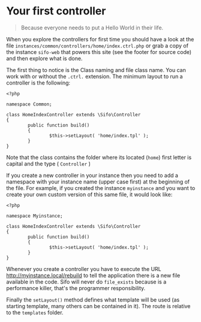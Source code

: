 Your first controller
=====================
> Because everyone needs to put a Hello World in their life.

When you explore the controllers for first time you should have a look at the file `instances/common/controllers/home/index.ctrl.php` or grab a copy of the instance `sifo-web` that powers this site (see the footer for source code) and then explore what is done.

The first thing to notice is the Class naming and file class name. You can work with or without the `.ctrl.` extension.
The minimum layout to run a controller is the following:

	<?php

    namespace Common;

    class HomeIndexController extends \Sifo\Controller
	{
	        public function build()
	        {
	                $this->setLayout( 'home/index.tpl' );
	        }
	}

Note that the class contains the folder where its located (`home`) first letter is capital and the type ( `Controller` )

If you create a new controller in your instance then you need to add a namespace with your instance name (upper case first) at the beginning of the file. For example, if you created the instance `myinstance` and you want to create your own custom version of this same file, it would look like:

    <?php

    namespace Myinstance;

	class HomeIndexController extends \Sifo\Controller
	{
	        public function build()
	        {
	                $this->setLayout( 'home/index.tpl' );
	        }
	}

Whenever you create a controller you have to execute the URL http://myinstance.local/rebuild to tell the application there is a new file available in the code. Sifo will never do `file_exists` because is a performance killer, that's the programmer responsibility.

Finally the `setLayout()` method defines what template will be used (as starting template, many others can be contained in it). The route is relative to the `templates` folder.
